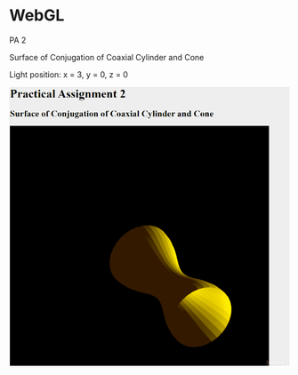 # WebGL

PA 2

Surface of Conjugation of Coaxial Cylinder and Cone

Light position: x = 3, y = 0, z = 0

![pa2.gif](pa2.gif)
